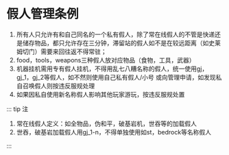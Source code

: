 # 假人管理条例

1. 所有人只允许有和自己同名的一个私有假人，除了常在线假人的不管是快递还是储存物品，都只允许存在三分钟，滞留站的假人如不是在较远距离（如史莱姆切门）需要来回往返不得常驻；
2. food，tools，weapons三种假人放对应物品（食物，工具，武器）
3. 机器挂机需用专有假人挂机，不得用乱七八糟名称的假人，统一使用gj，gj_1，gj_2等假人，如不然则使用自己私有假人/小号 或向管理申请，如发现私自召唤假人则按违反服规处理
4. 如果因私自使用新名称假人影响其他玩家游玩，按违反服规处置

::: tip 注

1. 常在线假人定义：如全物品，伪和平，破基岩机，世吞等的加载假人
2. 世吞，破基岩加载假人用gj_1-n，不得单独使用如st，bedrock等名称假人

:::